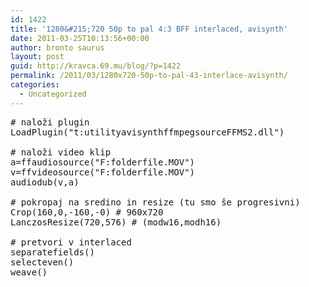 ```yaml
---
id: 1422
title: '1280&#215;720 50p to pal 4:3 BFF interlaced, avisynth'
date: 2011-03-25T10:13:56+00:00
author: bronto saurus
layout: post
guid: http://kravca.69.mu/blog/?p=1422
permalink: /2011/03/1280x720-50p-to-pal-43-interlace-avisynth/
categories:
  - Uncategorized
---
```

<pre lang="avisynth"># naloži plugin
LoadPlugin("t:utilityavisynthffmpegsourceFFMS2.dll")

# naloži video klip
a=ffaudiosource("F:folderfile.MOV")
v=ffvideosource("F:folderfile.MOV")
audiodub(v,a)

# pokropaj na sredino in resize (tu smo še progresivni)
Crop(160,0,-160,-0) # 960x720
LanczosResize(720,576) # (modw16,modh16)

# pretvori v interlaced
separatefields()
selecteven()
weave()</pre>